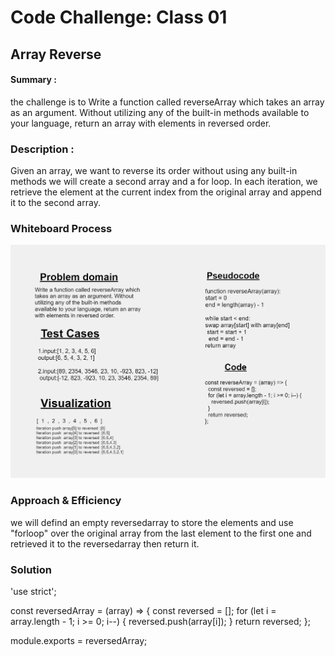 # Code Challenge: Class 01
## Array Reverse
#### Summary :
the challenge is to Write a function called reverseArray which takes an array as an argument. Without utilizing any of the built-in methods available to your language, return an array with elements in reversed order.

### Description :
Given an array, we want to reverse its order without using any built-in methods we will create a second array and a for loop. In each iteration, we retrieve the element at the current index from the original array and append it to the second array.


### Whiteboard Process
![Array Reverse](Whiteboard2.png)

### Approach & Efficiency
we will defind an empty reversedarray to store the elements and use "forloop" over the original array from the last element to the first one and retrieved it to the reversedarray then return it.

### Solution
'use strict';
  
const reversedArray = (array) => {
    const reversed = [];
    for (let i = array.length - 1; i >= 0; i--) {
      reversed.push(array[i]);
    }
    return reversed;
  };
    
module.exports = reversedArray;